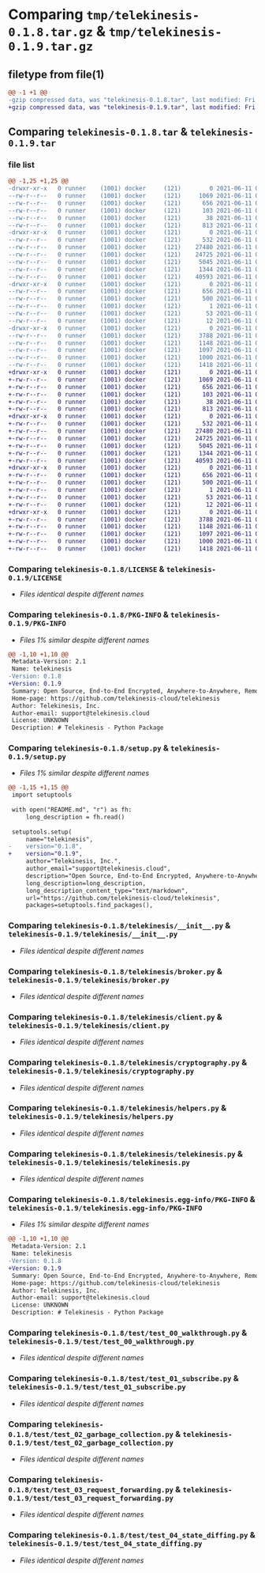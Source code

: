 # Comparing `tmp/telekinesis-0.1.8.tar.gz` & `tmp/telekinesis-0.1.9.tar.gz`

## filetype from file(1)

```diff
@@ -1 +1 @@
-gzip compressed data, was "telekinesis-0.1.8.tar", last modified: Fri Jun 11 05:28:58 2021, max compression
+gzip compressed data, was "telekinesis-0.1.9.tar", last modified: Fri Jun 11 08:51:43 2021, max compression
```

## Comparing `telekinesis-0.1.8.tar` & `telekinesis-0.1.9.tar`

### file list

```diff
@@ -1,25 +1,25 @@
-drwxr-xr-x   0 runner    (1001) docker     (121)        0 2021-06-11 05:28:58.942626 telekinesis-0.1.8/
--rw-r--r--   0 runner    (1001) docker     (121)     1069 2021-06-11 05:28:51.000000 telekinesis-0.1.8/LICENSE
--rw-r--r--   0 runner    (1001) docker     (121)      656 2021-06-11 05:28:58.942626 telekinesis-0.1.8/PKG-INFO
--rw-r--r--   0 runner    (1001) docker     (121)      103 2021-06-11 05:28:51.000000 telekinesis-0.1.8/README.md
--rw-r--r--   0 runner    (1001) docker     (121)       38 2021-06-11 05:28:58.942626 telekinesis-0.1.8/setup.cfg
--rw-r--r--   0 runner    (1001) docker     (121)      813 2021-06-11 05:28:51.000000 telekinesis-0.1.8/setup.py
-drwxr-xr-x   0 runner    (1001) docker     (121)        0 2021-06-11 05:28:58.942626 telekinesis-0.1.8/telekinesis/
--rw-r--r--   0 runner    (1001) docker     (121)      532 2021-06-11 05:28:51.000000 telekinesis-0.1.8/telekinesis/__init__.py
--rw-r--r--   0 runner    (1001) docker     (121)    27480 2021-06-11 05:28:51.000000 telekinesis-0.1.8/telekinesis/broker.py
--rw-r--r--   0 runner    (1001) docker     (121)    24725 2021-06-11 05:28:51.000000 telekinesis-0.1.8/telekinesis/client.py
--rw-r--r--   0 runner    (1001) docker     (121)     5045 2021-06-11 05:28:51.000000 telekinesis-0.1.8/telekinesis/cryptography.py
--rw-r--r--   0 runner    (1001) docker     (121)     1344 2021-06-11 05:28:51.000000 telekinesis-0.1.8/telekinesis/helpers.py
--rw-r--r--   0 runner    (1001) docker     (121)    40593 2021-06-11 05:28:51.000000 telekinesis-0.1.8/telekinesis/telekinesis.py
-drwxr-xr-x   0 runner    (1001) docker     (121)        0 2021-06-11 05:28:58.942626 telekinesis-0.1.8/telekinesis.egg-info/
--rw-r--r--   0 runner    (1001) docker     (121)      656 2021-06-11 05:28:58.000000 telekinesis-0.1.8/telekinesis.egg-info/PKG-INFO
--rw-r--r--   0 runner    (1001) docker     (121)      500 2021-06-11 05:28:58.000000 telekinesis-0.1.8/telekinesis.egg-info/SOURCES.txt
--rw-r--r--   0 runner    (1001) docker     (121)        1 2021-06-11 05:28:58.000000 telekinesis-0.1.8/telekinesis.egg-info/dependency_links.txt
--rw-r--r--   0 runner    (1001) docker     (121)       53 2021-06-11 05:28:58.000000 telekinesis-0.1.8/telekinesis.egg-info/requires.txt
--rw-r--r--   0 runner    (1001) docker     (121)       12 2021-06-11 05:28:58.000000 telekinesis-0.1.8/telekinesis.egg-info/top_level.txt
-drwxr-xr-x   0 runner    (1001) docker     (121)        0 2021-06-11 05:28:58.942626 telekinesis-0.1.8/test/
--rw-r--r--   0 runner    (1001) docker     (121)     3788 2021-06-11 05:28:51.000000 telekinesis-0.1.8/test/test_00_walkthrough.py
--rw-r--r--   0 runner    (1001) docker     (121)     1148 2021-06-11 05:28:51.000000 telekinesis-0.1.8/test/test_01_subscribe.py
--rw-r--r--   0 runner    (1001) docker     (121)     1097 2021-06-11 05:28:51.000000 telekinesis-0.1.8/test/test_02_garbage_collection.py
--rw-r--r--   0 runner    (1001) docker     (121)     1000 2021-06-11 05:28:51.000000 telekinesis-0.1.8/test/test_03_request_forwarding.py
--rw-r--r--   0 runner    (1001) docker     (121)     1418 2021-06-11 05:28:51.000000 telekinesis-0.1.8/test/test_04_state_diffing.py
+drwxr-xr-x   0 runner    (1001) docker     (121)        0 2021-06-11 08:51:43.629891 telekinesis-0.1.9/
+-rw-r--r--   0 runner    (1001) docker     (121)     1069 2021-06-11 08:51:33.000000 telekinesis-0.1.9/LICENSE
+-rw-r--r--   0 runner    (1001) docker     (121)      656 2021-06-11 08:51:43.629891 telekinesis-0.1.9/PKG-INFO
+-rw-r--r--   0 runner    (1001) docker     (121)      103 2021-06-11 08:51:33.000000 telekinesis-0.1.9/README.md
+-rw-r--r--   0 runner    (1001) docker     (121)       38 2021-06-11 08:51:43.629891 telekinesis-0.1.9/setup.cfg
+-rw-r--r--   0 runner    (1001) docker     (121)      813 2021-06-11 08:51:33.000000 telekinesis-0.1.9/setup.py
+drwxr-xr-x   0 runner    (1001) docker     (121)        0 2021-06-11 08:51:43.625891 telekinesis-0.1.9/telekinesis/
+-rw-r--r--   0 runner    (1001) docker     (121)      532 2021-06-11 08:51:33.000000 telekinesis-0.1.9/telekinesis/__init__.py
+-rw-r--r--   0 runner    (1001) docker     (121)    27480 2021-06-11 08:51:33.000000 telekinesis-0.1.9/telekinesis/broker.py
+-rw-r--r--   0 runner    (1001) docker     (121)    24725 2021-06-11 08:51:33.000000 telekinesis-0.1.9/telekinesis/client.py
+-rw-r--r--   0 runner    (1001) docker     (121)     5045 2021-06-11 08:51:33.000000 telekinesis-0.1.9/telekinesis/cryptography.py
+-rw-r--r--   0 runner    (1001) docker     (121)     1344 2021-06-11 08:51:33.000000 telekinesis-0.1.9/telekinesis/helpers.py
+-rw-r--r--   0 runner    (1001) docker     (121)    40593 2021-06-11 08:51:33.000000 telekinesis-0.1.9/telekinesis/telekinesis.py
+drwxr-xr-x   0 runner    (1001) docker     (121)        0 2021-06-11 08:51:43.629891 telekinesis-0.1.9/telekinesis.egg-info/
+-rw-r--r--   0 runner    (1001) docker     (121)      656 2021-06-11 08:51:43.000000 telekinesis-0.1.9/telekinesis.egg-info/PKG-INFO
+-rw-r--r--   0 runner    (1001) docker     (121)      500 2021-06-11 08:51:43.000000 telekinesis-0.1.9/telekinesis.egg-info/SOURCES.txt
+-rw-r--r--   0 runner    (1001) docker     (121)        1 2021-06-11 08:51:43.000000 telekinesis-0.1.9/telekinesis.egg-info/dependency_links.txt
+-rw-r--r--   0 runner    (1001) docker     (121)       53 2021-06-11 08:51:43.000000 telekinesis-0.1.9/telekinesis.egg-info/requires.txt
+-rw-r--r--   0 runner    (1001) docker     (121)       12 2021-06-11 08:51:43.000000 telekinesis-0.1.9/telekinesis.egg-info/top_level.txt
+drwxr-xr-x   0 runner    (1001) docker     (121)        0 2021-06-11 08:51:43.629891 telekinesis-0.1.9/test/
+-rw-r--r--   0 runner    (1001) docker     (121)     3788 2021-06-11 08:51:33.000000 telekinesis-0.1.9/test/test_00_walkthrough.py
+-rw-r--r--   0 runner    (1001) docker     (121)     1148 2021-06-11 08:51:33.000000 telekinesis-0.1.9/test/test_01_subscribe.py
+-rw-r--r--   0 runner    (1001) docker     (121)     1097 2021-06-11 08:51:33.000000 telekinesis-0.1.9/test/test_02_garbage_collection.py
+-rw-r--r--   0 runner    (1001) docker     (121)     1000 2021-06-11 08:51:33.000000 telekinesis-0.1.9/test/test_03_request_forwarding.py
+-rw-r--r--   0 runner    (1001) docker     (121)     1418 2021-06-11 08:51:33.000000 telekinesis-0.1.9/test/test_04_state_diffing.py
```

### Comparing `telekinesis-0.1.8/LICENSE` & `telekinesis-0.1.9/LICENSE`

 * *Files identical despite different names*

### Comparing `telekinesis-0.1.8/PKG-INFO` & `telekinesis-0.1.9/PKG-INFO`

 * *Files 1% similar despite different names*

```diff
@@ -1,10 +1,10 @@
 Metadata-Version: 2.1
 Name: telekinesis
-Version: 0.1.8
+Version: 0.1.9
 Summary: Open Source, End-to-End Encrypted, Anywhere-to-Anywhere, Remote Procedure Calls.
 Home-page: https://github.com/telekinesis-cloud/telekinesis
 Author: Telekinesis, Inc.
 Author-email: support@telekinesis.cloud
 License: UNKNOWN
 Description: # Telekinesis - Python Package
```

### Comparing `telekinesis-0.1.8/setup.py` & `telekinesis-0.1.9/setup.py`

 * *Files 1% similar despite different names*

```diff
@@ -1,15 +1,15 @@
 import setuptools
 
 with open("README.md", "r") as fh:
     long_description = fh.read()
 
 setuptools.setup(
     name="telekinesis",
-    version="0.1.8",
+    version="0.1.9",
     author="Telekinesis, Inc.",
     author_email="support@telekinesis.cloud",
     description="Open Source, End-to-End Encrypted, Anywhere-to-Anywhere, Remote Procedure Calls.",
     long_description=long_description,
     long_description_content_type="text/markdown",
     url="https://github.com/telekinesis-cloud/telekinesis",
     packages=setuptools.find_packages(),
```

### Comparing `telekinesis-0.1.8/telekinesis/__init__.py` & `telekinesis-0.1.9/telekinesis/__init__.py`

 * *Files identical despite different names*

### Comparing `telekinesis-0.1.8/telekinesis/broker.py` & `telekinesis-0.1.9/telekinesis/broker.py`

 * *Files identical despite different names*

### Comparing `telekinesis-0.1.8/telekinesis/client.py` & `telekinesis-0.1.9/telekinesis/client.py`

 * *Files identical despite different names*

### Comparing `telekinesis-0.1.8/telekinesis/cryptography.py` & `telekinesis-0.1.9/telekinesis/cryptography.py`

 * *Files identical despite different names*

### Comparing `telekinesis-0.1.8/telekinesis/helpers.py` & `telekinesis-0.1.9/telekinesis/helpers.py`

 * *Files identical despite different names*

### Comparing `telekinesis-0.1.8/telekinesis/telekinesis.py` & `telekinesis-0.1.9/telekinesis/telekinesis.py`

 * *Files identical despite different names*

### Comparing `telekinesis-0.1.8/telekinesis.egg-info/PKG-INFO` & `telekinesis-0.1.9/telekinesis.egg-info/PKG-INFO`

 * *Files 1% similar despite different names*

```diff
@@ -1,10 +1,10 @@
 Metadata-Version: 2.1
 Name: telekinesis
-Version: 0.1.8
+Version: 0.1.9
 Summary: Open Source, End-to-End Encrypted, Anywhere-to-Anywhere, Remote Procedure Calls.
 Home-page: https://github.com/telekinesis-cloud/telekinesis
 Author: Telekinesis, Inc.
 Author-email: support@telekinesis.cloud
 License: UNKNOWN
 Description: # Telekinesis - Python Package
```

### Comparing `telekinesis-0.1.8/test/test_00_walkthrough.py` & `telekinesis-0.1.9/test/test_00_walkthrough.py`

 * *Files identical despite different names*

### Comparing `telekinesis-0.1.8/test/test_01_subscribe.py` & `telekinesis-0.1.9/test/test_01_subscribe.py`

 * *Files identical despite different names*

### Comparing `telekinesis-0.1.8/test/test_02_garbage_collection.py` & `telekinesis-0.1.9/test/test_02_garbage_collection.py`

 * *Files identical despite different names*

### Comparing `telekinesis-0.1.8/test/test_03_request_forwarding.py` & `telekinesis-0.1.9/test/test_03_request_forwarding.py`

 * *Files identical despite different names*

### Comparing `telekinesis-0.1.8/test/test_04_state_diffing.py` & `telekinesis-0.1.9/test/test_04_state_diffing.py`

 * *Files identical despite different names*

